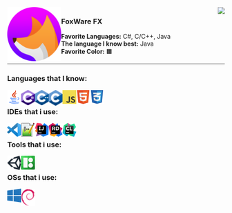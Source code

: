 <img align="right" src="https://github-readme-stats.vercel.app/api/top-langs/?username=FoxWareFX&layout=compact&theme=dark&langs_count=4&card_width=225px" />
<img align="left" width="125px" src="/res/img/logo.png"/>

<h3>FoxWare FX</h3>
<p>
  <b>Favorite Languages:</b> C#, C/C++, Java <br>
  <b>The language I know best:</b> Java <br>
  <b>Favorite Color:</b> 🟧
</p>

<hr></hr>

### Languages that I know:
[<img align="left" width="32px" src="/res/img/lang/java.png"/>](#)
[<img align="left" width="32px" src="/res/img/lang/cs.png"/>](#)
[<img align="left" width="32px" src="/res/img/lang/cpp.png"/>](#)
[<img align="left" width="32px" src="/res/img/lang/c.png"/>](#)
[<img align="left" width="32px" src="/res/img/lang/js.png"/>](#)
[<img align="left" width="32px" src="/res/img/lang/html.png"/>](#)
[<img align="left" width="32px" src="/res/img/lang/css.png"/>](#)

<br>

### IDEs that i use:
[<img align="left" width="32px" src="/res/img/ide/vscode.png"/>](https://code.visualstudio.com)
[<img align="left" width="32px" src="/res/img/ide/notepadpp.png"/>](https://notepad-plus-plus.org/downloads/)
[<img align="left" width="32px" src="/res/img/ide/intellij.png"/>](https://www.jetbrains.com/idea/download)
[<img align="left" width="32px" src="/res/img/ide/rider.png"/>](https://www.jetbrains.com/rider/download)
[<img align="left" width="32px" src="/res/img/ide/clion.png"/>](https://www.jetbrains.com/clion/download)

<br>

### Tools that i use:
[<img align="left" width="32px" src="/res/img/tools/unity.png"/>](https://unity3d.com/get-unity/download)
[<img align="left" width="32px" src="/res/img/tools/icons8.png"/>](https://icons8.com/)

<br>

### OSs that i use:
[<img align="left" width="32px" src="/res/img/os/win10.png"/>](https://www.microsoft.com/en-us/software-download/windows10)
[<img align="left" width="32px" src="/res/img/os/debian.png"/>](https://www.debian.org/distrib/)
